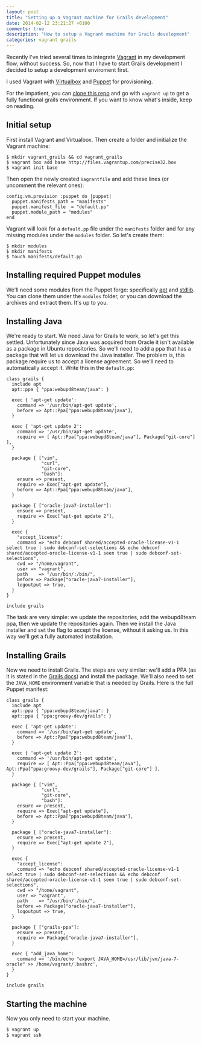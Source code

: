 ```yaml
---
layout: post
title: "Setting up a Vagrant machine for Grails development"
date: 2014-02-12 23:21:27 +0100
comments: true
description: "How to setup a Vagrant machine for Grails development"
categories: vagrant grails
---
```


Recently I've tried several times to integrate [Vagrant](http://www.vagrantup.com/) in my development flow, without success. So, now that I have to start
Grails development I decided to setup a development enviroment first.

I used Vagrant with [Virtualbox](https://www.virtualbox.org/) and [Puppet](http://puppetlabs.com/) for provisioning.

For the impatient, you can [clone this repo](https://github.com/JustB/vagrant-grails) and go with `vagrant up` to get a fully functional grails
environment. If you want to know what's inside, keep on reading.

## Initial setup

First install Vagrant and Virtualbox. Then create a folder and initialize the Vagrant machine:

```
$ mkdir vagrant_grails && cd vagrant_grails
$ vagrant box add base http://files.vagrantup.com/precise32.box
$ vagrant init base
```

Then open the newly created `Vagrantfile` and add these lines (or uncomment the relevant ones):

```
config.vm.provision :puppet do |puppet|
  puppet.manifests_path = "manifests"
  puppet.manifest_file  = "default.pp"
  puppet.module_path = "modules"
end
```

Vagrant will look for a `default.pp` file under the `manifests` folder and for any missing modules
under the `modules` folder. So let's create them:

```
$ mkdir modules
$ mkdir manifests
$ touch manifests/default.pp
```

## Installing required Puppet modules

We'll need some modules from the Puppet forge: specifically [apt](https://forge.puppetlabs.com/puppetlabs/apt) and [stdlib](https://forge.puppetlabs.com/puppetlabs/stdlib). You can clone them
under the `modules` folder, or you can download the archives and extract them. It's up to you.

## Installing Java

We're ready to start. We need Java for Grails to work, so let's get this settled. Unfortunately
since Java was acquired from Oracle it isn't available as a package in Ubuntu repositories. So we'll
need to add a ppa that has a package that will let us download the Java installer. The problem is,
this package require us to accept a license agreement. So we'll need to automatically accept it.
Write this in the `default.pp`:

```
class grails {
  include apt
  apt::ppa { "ppa:webupd8team/java": }

  exec { 'apt-get update':
    command => '/usr/bin/apt-get update',
    before => Apt::Ppa["ppa:webupd8team/java"],
  }

  exec { 'apt-get update 2':
    command => '/usr/bin/apt-get update',
    require => [ Apt::Ppa["ppa:webupd8team/java"], Package["git-core"] ],
  }

  package { ["vim",
             "curl",
             "git-core",
             "bash"]:
    ensure => present,
    require => Exec["apt-get update"],
    before => Apt::Ppa["ppa:webupd8team/java"],
  }

  package { ["oracle-java7-installer"]:
    ensure => present,
    require => Exec["apt-get update 2"],
  }

  exec {
    "accept_license":
    command => "echo debconf shared/accepted-oracle-license-v1-1 select true | sudo debconf-set-selections && echo debconf shared/accepted-oracle-license-v1-1 seen true | sudo debconf-set-selections",
    cwd => "/home/vagrant",
    user => "vagrant",
    path    => "/usr/bin/:/bin/",
    before => Package["oracle-java7-installer"],
    logoutput => true,
  }
}

include grails
```
The task are very simple: we update the repositories, add the webupd8team ppa, then we update the
repositories again. Then we install the Java installer and set the flag to accept the license,
without it asking us. In this way we'll get a fully automated installation.

## Installing Grails

Now we need to install Grails. The steps are very similar: we'll add a PPA (as it is stated in the
[Grails docs](http://grails.org/download/ubuntu)) and install the package. We'll also need to set the `JAVA_HOME` environment variable
that is needed by Grails. Here is the full Puppet manifest:


```
class grails {
  include apt
  apt::ppa { "ppa:webupd8team/java": }
  apt::ppa { "ppa:groovy-dev/grails": }

  exec { 'apt-get update':
    command => '/usr/bin/apt-get update',
    before => Apt::Ppa["ppa:webupd8team/java"],
  }

  exec { 'apt-get update 2':
    command => '/usr/bin/apt-get update',
    require => [ Apt::Ppa["ppa:webupd8team/java"], Apt::Ppa["ppa:groovy-dev/grails"], Package["git-core"] ],
  }

  package { ["vim",
             "curl",
             "git-core",
             "bash"]:
    ensure => present,
    require => Exec["apt-get update"],
    before => Apt::Ppa["ppa:webupd8team/java"],
  }

  package { ["oracle-java7-installer"]:
    ensure => present,
    require => Exec["apt-get update 2"],
  }

  exec {
    "accept_license":
    command => "echo debconf shared/accepted-oracle-license-v1-1 select true | sudo debconf-set-selections && echo debconf shared/accepted-oracle-license-v1-1 seen true | sudo debconf-set-selections",
    cwd => "/home/vagrant",
    user => "vagrant",
    path    => "/usr/bin/:/bin/",
    before => Package["oracle-java7-installer"],
    logoutput => true,
  }

  package { ["grails-ppa"]:
    ensure => present,
    require => Package["oracle-java7-installer"],
  }

  exec { "add_java_home":
    command => '/bin/echo "export JAVA_HOME=/usr/lib/jvm/java-7-oracle" >> /home/vagrant/.bashrc',
  }
}

include grails
```

## Starting the machine

Now you only need to start your machine.

```bash
$ vagrant up
$ vagrant ssh
```
